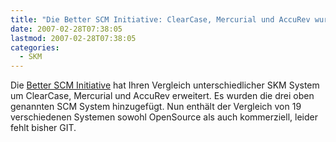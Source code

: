 ```yaml
---
title: "Die Better SCM Initiative: ClearCase, Mercurial und AccuRev wurden hinzugefügt."
date: 2007-02-28T07:38:05
lastmod: 2007-02-28T07:38:05
categories:
  - SKM
---
```

Die <a href="http://better-scm.berlios.de/"  title="Better SCM Initiative">Better SCM Initiative</a> 
hat Ihren Vergleich unterschiedlicher SKM System um ClearCase, Mercurial und AccuRev erweitert.
Es wurden die drei oben genannten SCM System hinzugefügt. Nun enthält der Vergleich von 19 verschiedenen Systemen sowohl 
OpenSource als auch kommerziell, leider fehlt bisher GIT.
